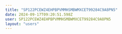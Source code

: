 ```yaml
---
title: "SP122PCEWZ4EHPBPVMMHSMBWMXCET99284C9A8PN5"
date: 2024-09-17T09:20:51.598Z
user: SP122PCEWZ4EHPBPVMMHSMBWMXCET99284C9A8PN5
layout: "users"
---
```

    